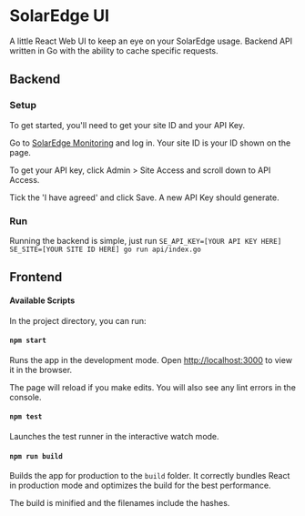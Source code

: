 # SolarEdge UI

A little React Web UI to keep an eye on your SolarEdge usage.
Backend API written in Go with the ability to cache specific requests.

## Backend

### Setup
To get started, you'll need to get your site ID and your API Key.

Go to [SolarEdge Monitoring](https://monitoring.solaredge.com/solaredge-web/p/login?locale=en_US) and log in. Your site ID is your ID shown on the page.

To get your API key, click Admin > Site Access and scroll down to API Access.

Tick the 'I have agreed' and click Save. A new API Key should generate.

### Run

Running the backend is simple, just run `SE_API_KEY=[YOUR API KEY HERE] SE_SITE=[YOUR SITE ID HERE] go run api/index.go`

## Frontend
#### Available Scripts

In the project directory, you can run:

#### `npm start`

Runs the app in the development mode.
Open [http://localhost:3000](http://localhost:3000) to view it in the browser.

The page will reload if you make edits.
You will also see any lint errors in the console.

#### `npm test`

Launches the test runner in the interactive watch mode.

#### `npm run build`

Builds the app for production to the `build` folder.
It correctly bundles React in production mode and optimizes the build for the best performance.

The build is minified and the filenames include the hashes.